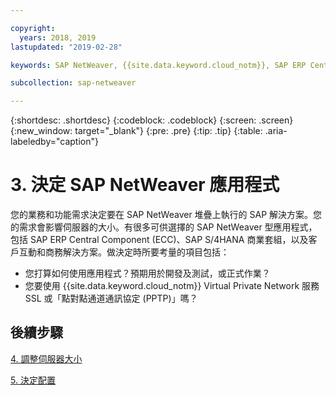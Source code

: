 ```yaml
---

copyright:
  years: 2018, 2019
lastupdated: "2019-02-28"

keywords: SAP NetWeaver, {{site.data.keyword.cloud_notm}}, SAP ERP Central Component, ECC, SAP S/4HANA Business Suite, SAP Certified

subcollection: sap-netweaver

---
```


{:shortdesc: .shortdesc}
{:codeblock: .codeblock}
{:screen: .screen}
{:new_window: target="_blank"}
{:pre: .pre}
{:tip: .tip}
{:table: .aria-labeledby="caption"}


# 3. 決定 SAP NetWeaver 應用程式

您的業務和功能需求決定要在 SAP NetWeaver 堆疊上執行的 SAP 解決方案。您的需求會影響伺服器的大小。有很多可供選擇的 SAP NetWeaver 型應用程式，包括 SAP ERP Central Component (ECC)、SAP S/4HANA 商業套組，以及客戶互動和商務解決方案。做決定時所要考量的項目包括：

  * 您打算如何使用應用程式？預期用於開發及測試，或正式作業？
  * 您要使用 {{site.data.keyword.cloud_notm}} Virtual Private Network 服務 SSL 或「點對點通道通訊協定 (PPTP)」嗎？

## 後續步驟

  [4. 調整伺服器大小](/docs/infrastructure/sap-netweaver?topic=sap-netweaver-size_the_server#size_the_server)

  [5. 決定配置](/docs/infrastructure/sap-netweaver?topic=sap-netweaver-determine_configuration#determine_configuration)
